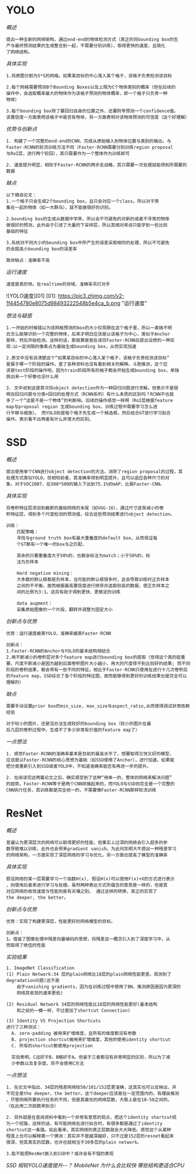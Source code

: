 **YOLO**
===
*概述*
    
    提出一种全新的网络架构，通过end-end的物体检测方式（真正的将bounding box的生
    产与最终预测结果的生成整合到一起，不需要分别训练），取得更快的速度，且简化
    了网络结构。

*具体实现*

    1.将原图分割为S*S的网格。如果某目标的中心落入某个格子，该格子负责检测该目标

    2.每个网格需要预测B个Bounding Boxes以及上限为C个物体类别的概率（但在后续的
    操作中，会选取概率最大的物体作为该格子预测的物体概率，即一个格子只负责一种
    物体）

    3.每个bounding box除了要回归自身的位置之外，还要附带预测一个confidence值。
    该置信度一方面表明该格子中是否有物体，另一方面表明对该物体预测的可信度（这个好理解）


*优势与创新点*

    1. 构建了一个完整的end-end的CNN，完成从原始输入到物体位置与类别的输出。与
    Faster-RCNN的轮流训练方法不同（Faster-RCNN需要分别训练region proposal
    与RoI层，进行两个轮回），其只需要作为一个整体作为训练即可
    
    2. 速度提升明显，相较于Faster-RCNN的两步走战略，其只需要一次处理就能得到所需要的数据

*缺点*
    
    以下摘自论文：
    1.一个格子只会生成2个bounding box，且只会对应一个class，所以对于聚
    集在一起的物体（如一大群鸟），就不能做很好的识别。

    2.bounding box的生成从数据中学来，所以会不可避免的对新的或者不寻常的物体
    做很好的预测，此外由于引进了大量的下采样层，所以其相对来说只能学到一些比较
    基础的特征

    3.系统对不同大小的bounding box中所产生的误差采取相同的处理，所以不可避免
    的会提高小bounding box的误差率

    致命缺点：准确率不高

*运行速度*

    速度是真的快。在realtime的领域，准确率吊打对手
![YOLO速度][01]
[01]: https://pic3.zhimg.com/v2-1f4454780e8075d98493222548b5e4ca_b.png "运行速度"  


*想法与疑惑*

    1.一开始的时候错以为该网格预测的box的大小仅局限在这个格子里，所以一直搞不明
    白怎么能够识别一个完整的物体，后来才明白应该是以该格子为中心，类似于Anchor
    那样，然后开始检测。这样的话，那就算是我在读完Faster-RCNN后提出设想的一种实
    现:以一定间隔的像素点为基础生成bounding box，从而实现加速

    2.原文中没有说清楚这个“如果某目标的中心落入某个格子，该格子负责检测该目标”
    是属于哪一个阶段的操作。查了各种资料也没有看到相关的解释。斗胆推测，这个应
    该是test阶段的操作吧。因为train阶段所有的格子都会开始生成bounding box，单独
    挑出来一个好像也没什么用

    3. 文中说到这是首次将object detection作为一种回归问题进行求解。但表示不是很
    明白回归问题与分类+回归的处理方式（RCNN系列）有什么本质的区别吗？RCNN不也就
    多了一个“这是不是一个物体”的判断嘛。后续的操作感觉一样啊（RoI层根据feature 
    map与proposal region 生成bounding box，训练过程中需要学习怎么进
    行平移与缩放）。 而YOLO则是每个格子先生成一个候选框，然后结合GT进行学习拟合
    操作。表示看不出两者有什么非常大的区别。



**SSD**
===

*概述*

    提出使用单个CNN进行object detection的方法，消除了region proposal的过程，其
    处理方式类似YOLO，但相较前者，其准确率得到明显提升，且可以适应各种尺寸的对
    象。对于VOC2007，在500*500的输入下达到75.1%的mAP，比肩Faster-CNN。


*具体实现*


    将卷积特征层添加到截断的基础网络的末尾（如VGG-16），通过尺寸逐渐减小的卷
    积特征层，得到多个尺度检测的预测值，综合这些预测结果进行object detection。

    训练：
        匹配策略：
        寻找与ground truth box有最大重叠度的default box，从而保证每
        个GT都有一个唯一的box与之匹配，

        其余的只要重叠度大于50%的，也都会标注为match；小于50%的，标
        注为负样本

        Hard negative mining：
        大多数的默认框都是负样本，当可能的默认框很多时，这会导致训练时正负样本
        之间的不平衡。故而根据最高置信度进行排序并选取较高的数据，使正负样本之
        间的比例为3:1，这将有助于得到更快、更稳定的训练

        data augment：
        采集原始图像的一个片段，翻转并调整为固定大小


*创新点与优势*

    优势：运行速度媲美YOLO，准确率媲美Faster-RCNN

    创新点：
    1.Faster-RCNN的Anchor与YOLO的基本结构相结合
    2.用不断减小的卷积层对多个feature map进行bounding box的提取（觉得这个真的挺重要。尺度不断减小是因为越到后面卷积图片大小越小，用大的尺度得不到比较好的结果; 而不同阶段的卷积结果，都会带有一些不同的特征。相比于Faster-RCNN只使用在进行十几次卷积后的feature map，SSD综合了各个阶段的特征图，故而能够得到更好的训练结果也是完全可以理解的）

*缺点*

    需要手动设置prior box的min_size, max_size与aspect_ratio,从而使得调试非常依赖经验

    对于较小的图片，还是没办法生成较好的bounding box（较小的图片在最
    后几层的卷积过程中，生成不了多少非常有价值的feature map了）

*一点想法*

    1. 感觉Faster-RCNN的准确率基本是目前的最高水平了，想要取得又快又好的模型，
    应该是以Faster-RCNN的核心思想为基础（如SSD使用了Anchor），进行加速。如果能
    把分类重新引入到SSD或者YOLO中，不知道准确率能否有再进一步的提升。

    2. 在阅读完这两篇论文之后，确实感受到了这种“用单一的，整体的网络来解决问题”
    的趋势。Faster-RCNN等于是两个CNN拼接起来的，而YOLO与SSD则完全是一个完整的
    CNN执行任务，其训练都是完全统一的，不需要像Faster-RCNN那样轮流训练


**ResNet**
===

*概述*

    普遍认为更深层次的网络可以取得更好的性能，但事实上过深的网络会引入超多的参
    数导致难以训练，此外也会带来gradient vanish。为此何凯明大牛提出一种残差学习
    的网络架构，一方面实现了深层网络的学习与优化，另一方面也提高了模型的准确率


*具体实现*

    假设网络的某一层需要学习一个函数H(x), 假设H(x)可以使用F(x)+X的方式进行表示
    ，则使用后者来进行学习与处理。虽然两种表达方式所蕴含的意思是一样的，但是其
    对应网络的收敛速度与性能则是有天壤之别。 通过这样的转换，真正的实现了
    the deeper, the better。


*创新点与优势*

    优势：实现了构建更深层，性能更好的网络模型的目标。

    创新点：
    1。借鉴了图像处理中残差向量编码的思想，将残差这一概念引入到了深度学习中，从
    而取得了绝佳的性能

*实验结果*

    1. ImageNet Classification
    (1) Plain Network:34 层的plain网络比18层的plain网络性能更差。观测到了degradation问题(这不是
        由于vanishing gradients，因为在训练过程中使用了BN，推测原因是因为更深的
        网络其收敛的速率更低)

    (2) Residual Network 34层的网络性能比18层的网络性能更好(基本结构
        和之前的一模一样，不过是加了shortcut Connection)

    (3) Identity VS Projection Shortcuts
    进行了三种测试：
      A. zero-padding 被用来扩增维度，且所有的维度都没有参数
      B. projection shortcut被用来扩增维度，其他的使用identity shortcut
      C. 所有的shortcut都使用projection

      实验表明，C远好于B，B略好于A。但鉴于三者都没有非常明显的区别，所以为了减
      少参数以及复杂度，将不会使用C方法


*一点想法*

    1. 在论文中指出，34层的残差网络较50/101/152层更准确，这其实也可以反映出，并
    不完全是the deeper，the better。这个deeper应该是在一定范围内的。有理由推测
    ，尽管网络所要执行任务的不同，但是其最优的网络层数，大致上是在18-50之间的。
    （在此用二次函数来拟合）

    2. 另外就是在查阅资料中看到一个非常有意思的观点，把这个identity shortcut视
    为一个短路，这样的话，有可能网络在进行拟合时，有很多都是通过了identity 
    shortcut这一条路。如此看来，其实网络的真正层数就会大大降低。感觉这个从某种
    程度上也可以解释第一个猜测：其实并不是越深越好，只不过是152层的resnet看起来
    很深，但其真实的层数，也许也就相当于30多层的plain network。

    3.能不能把ResNet嵌入到SSD中？或许会有不错的表现


*SSD 相较YOLO速度提升--？*
*MobileNet 为什么会比较快*
*哪些结构更适合CPU*

